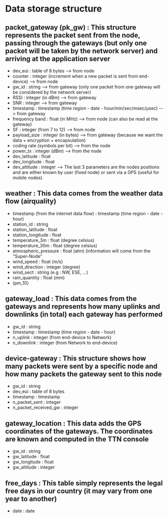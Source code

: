 # Data storage structure

## packet_gateway (pk_gw) : This structure represents the packet sent from the node, passing through the gateways (but only one packet will be taken by the network server) and arriving at the application server
* dev_eui : table of 8 bytes --> from node
* counter : integer (increment when a new packet is sent from end-device) --> from node
* gw_id : string --> from gateway (only one packet from one gateway will be considered by the network server)
* RSSI : integer (in dBm) --> from gateway
* SNR : integer --> from gateway
* timestamp : timestamp (time region - date - hour/min/sec/msec/µsec) --> from gateway
* frequency band : float (in MHz) --> from node (can also be read at the gateway)
* SF : integer (from 7 to 12) --> from node
* payload_size : integer (in bytes) --> from gateway (because we want the data + encryption + encapsulation)
* coding rate (symbols per bit) --> from the node
* power_tx : integer (dBm) --> from the node
* dev_latitude : float
* dev_longitude : float
* dev_altitude : integer --> The last 3 parameters are the nodes positions and are either known by user (fixed node) or sent via a GPS (useful for mobile nodes)

## weather : This data comes from the weather data flow (airquality)
* timestamp (from the internet data flow) : timestamp (time region - date - hour)
* station_id : string
* station_latitude : float
* station_longitude : float
* temperature_3m : float (degree celsius)
* temperature_30m : float (degree celsius)
* atmospheric_pressure : float (atm) (information will come from the "Super-Node"
* wind_speed : float (m/s)
* wind_direction : integer (degree)
* wind_sect : string (e.g : NW, ESE, ...)
* rain_quantity : float (mm)
* (pm_10) 

## gateway_load : This data comes from the gateways and represents how many uplinks and downlinks (in total) each gateway has performed
* gw_id : string
* timestamp : timestamp (time region - date - hour)
* n_uplink : integer (from end-device to Network)
* n_downlink : integer (from Network to end-device)

## device-gateway : This structure shows how many packets were sent by a specific node and how many packets the gateway sent to this node
* gw_id : string
* dev_eui : table of 8 bytes
* timestamp : timestamp 
* n_packet_sent : integer
* n_packet_received_gw : integer

## gateway_location : This data adds the GPS coordinates of the gateways. The coordinates are known and computed in the TTN console
* gw_id : string
* gw_latitude : float
* gw_longitude : float
* gw_altitude : integer

## free_days : This table simply represents the legal free days in our country (it may vary from one year to another)
* date : date
